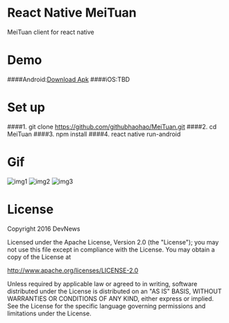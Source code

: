 # React Native MeiTuan
MeiTuan client for react native
# Demo
####Android:[Download Apk](https://github.com/githubhaohao/MeiTuan/raw/master/gif/meituan.apk)
####iOS:TBD
# Set up 
####1. git clone https://github.com/githubhaohao/MeiTuan.git
####2. cd MeiTuan
####3. npm install
####4. react native run-android
# Gif
![img1](https://github.com/githubhaohao/MeiTuan/blob/master/gif/img1.gif)
![img2](https://github.com/githubhaohao/MeiTuan/blob/master/gif/img2.gif)
![img3](https://github.com/githubhaohao/MeiTuan/blob/master/gif/img3.gif)
# License
Copyright 2016 DevNews

Licensed under the Apache License, Version 2.0 (the "License");
you may not use this file except in compliance with the License.
You may obtain a copy of the License at

   http://www.apache.org/licenses/LICENSE-2.0

Unless required by applicable law or agreed to in writing, software
distributed under the License is distributed on an "AS IS" BASIS,
WITHOUT WARRANTIES OR CONDITIONS OF ANY KIND, either express or implied.
See the License for the specific language governing permissions and
limitations under the License.

